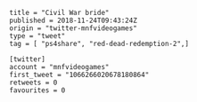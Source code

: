 ```
title = "Civil War bride"
published = 2018-11-24T09:43:24Z
origin = "twitter-mnfvideogames"
type = "tweet"
tag = [ "ps4share", "red-dead-redemption-2",]

[twitter]
account = "mnfvideogames"
first_tweet = "1066266020678180864"
retweets = 0
favourites = 0
```

<p class='image'><img src='https://mnf.m17s.net/2018/11/24/DswjSy3WwAAd_kj.jpg' alt=''></p>

